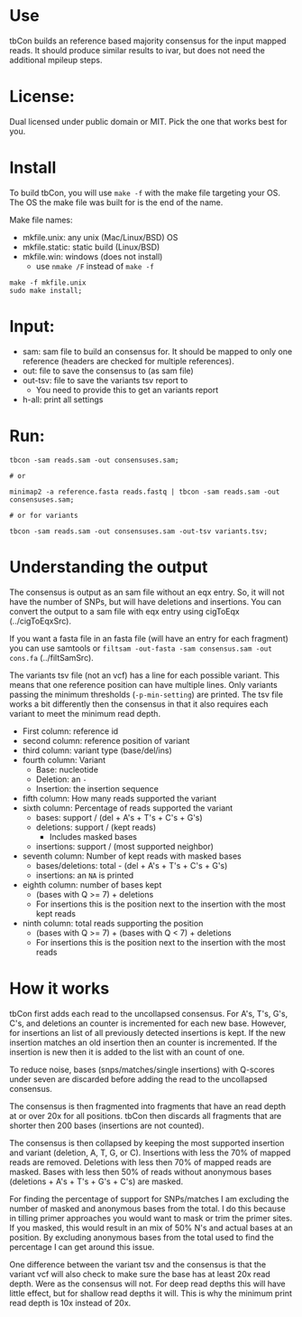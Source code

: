 # Use

tbCon builds an reference based majority consensus for the
  input mapped reads. It should produce similar results to
  ivar, but does not need the additional mpileup steps.

# License:

Dual licensed under public domain or MIT. Pick the one
  that works best for you.

# Install

To build tbCon, you will use `make -f` with the make
  file targeting your OS. The OS the make file was built
  for is the end of the name.

Make file names:
  - mkfile.unix: any unix (Mac/Linux/BSD) OS
  - mkfile.static: static build (Linux/BSD)
  - mkfile.win: windows (does not install)
    - use `nmake /F` instead of `make -f`

```
make -f mkfile.unix
sudo make install;
```

# Input:

- sam: sam file to build an consensus for. It should be
  mapped to only one reference (headers are checked for
  multiple references).
- out: file to save the consensus to (as sam file)
- out-tsv: file to save the variants tsv report to
  - You need to provide this to get an variants report
- h-all: print all settings

# Run:

```
tbcon -sam reads.sam -out consensuses.sam;

# or

minimap2 -a reference.fasta reads.fastq | tbcon -sam reads.sam -out consensuses.sam;

# or for variants

tbcon -sam reads.sam -out consensuses.sam -out-tsv variants.tsv;
```

# Understanding the output

The consensus is output as an sam file without an eqx
  entry. So, it will not have the number of SNPs, but
  will have deletions and insertions. You can convert the
  output to a sam file with eqx entry using cigToEqx
  (../cigToEqxSrc).

If you want a fasta file in an fasta file (will have an
  entry for each fragment) you can use samtools
  or `filtsam -out-fasta -sam consensus.sam -out cons.fa`
  (../filtSamSrc).

The variants tsv file (not an vcf) has a line for each
  possible variant. This means that one reference position
  can have multiple lines. Only variants passing the
  minimum thresholds (`-p-min-setting`) are printed. The
  tsv file works a bit differently then the consensus in
  that it also requires each variant to meet the minimum
  read depth.

- First column: reference id
- second column: reference position of variant
- third column: variant type (base/del/ins)
- fourth column: Variant
  - Base: nucleotide
  - Deletion: an `-`
  - Insertion: the insertion sequence
- fifth column: How many reads supported the variant
- sixth column: Percentage of reads supported the variant
  - bases: support / (del + A's + T's + C's + G's)
  - deletions: support / (kept reads)
    - Includes masked bases
  - insertions: support / (most supported neighbor)
- seventh column: Number of kept reads with masked bases
  - bases/deletions: total - (del + A's + T's + C's + G's)
  - insertions: an `NA` is printed
- eighth column: number of bases kept
  - (bases with Q >= 7) + deletions
  - For insertions this is the position next to the
    insertion with the most kept reads
- ninth column: total reads supporting the position
  - (bases with Q >= 7) + (bases with Q < 7) + deletions
  - For insertions this is the position next to the
    insertion with the most reads

# How it works

tbCon first adds each read to the uncollapsed consensus.
  For A's, T's, G's, C's, and deletions an counter is
  incremented for each new base. However, for insertions
  an list of all previously detected insertions is kept.
  If the new insertion matches an old insertion then an
  counter is incremented. If the insertion is new then
  it is added to the list with an count of one.

To reduce noise, bases (snps/matches/single insertions)
  with Q-scores under seven are discarded before adding
  the read to the uncollapsed consensus.

The consensus is then fragmented into fragments that have
  an read depth at or over 20x for all positions. tbCon
  then discards all fragments that are shorter then 200
  bases (insertions are not counted).

The consensus is then collapsed by keeping the most
  supported insertion and variant (deletion, A, T, G, or
  C). Insertions with less the 70% of mapped reads are
  removed. Deletions with less then 70% of mapped reads
  are masked. Bases with less then 50% of reads without
  anonymous bases (deletions + A's + T's + G's + C's)
  are masked.

For finding the percentage of support for SNPs/matches I
  am excluding the number of masked and anonymous bases
  from the total. I do this because in tilling primer
  approaches you would want to mask or trim the primer
  sites. If you masked, this would result in an mix of
  50% N's and actual bases at an position. By excluding
  anonymous bases from the total used to find the
  percentage I can get around this issue.
  
One difference between the variant tsv and the consensus
  is that the variant vcf will also check to make sure the
  base has at least 20x read depth. Were as the consensus
  will not. For deep read depths this will have little
  effect, but for shallow read depths it will. This is why
  the minimum print read depth is 10x instead of 20x.
